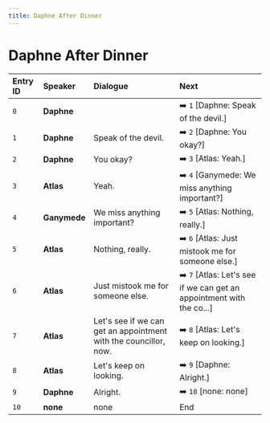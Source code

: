 ```yaml
---
title: Daphne After Dinner
---
```


# Daphne After Dinner


| Entry ID | Speaker | Dialogue | Next |
| :------- | :------ | :------- | :------------ |
| `0` | **Daphne** |  | ➡️ `1` \[Daphne: Speak of the devil\.\] |
| `1` | **Daphne** | Speak of the devil\. | ➡️ `2` \[Daphne: You okay?\] |
| `2` | **Daphne** | You okay? | ➡️ `3` \[Atlas: Yeah\.\] |
| `3` | **Atlas** | Yeah\. | ➡️ `4` \[Ganymede: We miss anything important?\] |
| `4` | **Ganymede** | We miss anything important? | ➡️ `5` \[Atlas: Nothing, really\.\] |
| `5` | **Atlas** | Nothing, really\. | ➡️ `6` \[Atlas: Just mistook me for someone else\.\] |
| `6` | **Atlas** | Just mistook me for someone else\. | ➡️ `7` \[Atlas: Let's see if we can get an appointment with the co\.\.\.\] |
| `7` | **Atlas** | Let's see if we can get an appointment with the councillor, now\. | ➡️ `8` \[Atlas: Let's keep on looking\.\] |
| `8` | **Atlas** | Let's keep on looking\. | ➡️ `9` \[Daphne: Alright\.\] |
| `9` | **Daphne** | Alright\. | ➡️ `10` \[none: none\] |
| `10` | **none** | none | End |

